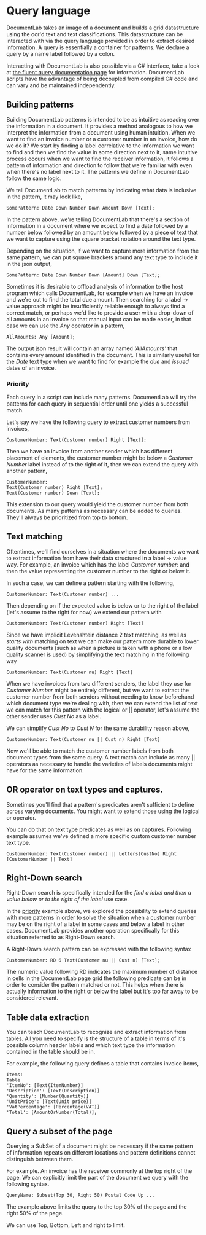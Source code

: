 # Query language

DocumentLab takes an image of a document and builds a grid datastructure using the ocr'd text and text classifications. This datastructure can be interacted with via the query language provided in order to extract desired information. A query is essentially a container for patterns. We declare a query by a name label followed by a colon. 

Interacting with DocumentLab is also possible via a C# interface, take a look at [the fluent query documentation page](https://github.com/karisigurd4/DocumentLab/blob/master/Documentation/FluentDocumentLab.md) for information. DocumentLab scripts have the advantage of being decoupled from compiled C# code and can vary and be maintained independently. 

## Building patterns
Building DocumentLab patterns is intended to be as intuitive as reading over the information in a document. It provides a method analogous to how we interpret the information from a document using human intuition. When we want to find an invoice number or a customer number in an invoice, how do we do it? We start by finding a label correlative to the information we want to find and then we find the value in some direction next to it, same intuitive process occurs when we want to find the receiver information, it follows a pattern of information and direction to follow that we're familiar with even when there's no label next to it. The patterns we define in DocumentLab follow the same logic.

We tell DocumentLab to match patterns by indicating what data is inclusive in the pattern, it may look like,
```
SomePattern: Date Down Number Down Amount Down [Text];
```

In the pattern above, we're telling DocumentLab that there's a section of information in a document where we expect to find a date followed by a number below followed by an amount below followed by a piece of text that we want to capture using the square bracket notation around the text type.

Depending on the situation, if we want to capture more information from the same pattern, we can put square brackets around any text type to include it in the json output, 
```
SomePattern: Date Down Number Down [Amount] Down [Text];
```

Sometimes it is desirable to offload analysis of information to the host program which calls DocumentLab, for example when we have an invoice and we're out to find the total due amount. Then searching for a label -> value approach might be insufficiently reliable enough to always find a correct match, or perhaps we'd like to provide a user with a drop-down of all amounts in an invoice so that manual input can be made easier, in that case we can use the *Any* operator in a pattern,

```
AllAmounts: Any [Amount];
```

The output json result will contain an array named *'AllAmounts'* that contains every amount identified in the document. This is similarly useful for the *Date* text type when we want to find for example the *due* and *issued* dates of an invoice.

### Priority
Each query in a script can include many patterns. DocumentLab will try the patterns for each query in sequential order until one yields a successful match.

Let's say we have the following query to extract customer numbers from invoices,
```
CustomerNumber: Text(Customer number) Right [Text];
```

Then we have an invoice from another sender which has different placement of elements, the customer number might be below a *Customer Number* label instead of to the right of it, then we can extend the query with another pattern,
```
CustomerNumber: 
Text(Customer number) Right [Text];
Text(Customer number) Down [Text];
```

This extension to our query would yield the customer number from both documents. As many patterns as necessary can be added to queries. They'll always be prioritized from top to bottom.

## Text matching
Oftentimes, we'll find ourselves in a situation where the documents we want to extract information from have their data structured in a label -> value way. For example, an invoice which has the label *Customer number:* and then the value representing the customer number to the right or below it. 

In such a case, we can define a pattern starting with the following,
```
CustomerNumber: Text(Customer number) ...
```

Then depending on if the expected value is below or to the right of the label (let's assume to the right for now) we extend our pattern with 
```
CustomerNumber: Text(Customer number) Right [Text]
```

Since we have implicit Levenshtein distance 2 text matching, as well as *starts with* matching on text we can make our pattern more durable to lower quality documents (such as when a picture is taken with a phone or a low quality scanner is used) by simplifying the text matching in the following way
```
CustomerNumber: Text(Customer nu) Right [Text]
```

When we have invoices from two different senders, the label they use for *Customer Number* might be entirely different, but we want to extract the customer number from both senders without needing to know beforehand which document type we're dealing with, then we can extend the list of text we can match for this pattern with the logical or || operator, let's assume the other sender uses *Cust No* as a label.

We can simplify *Cust No* to *Cust N* for the same durability reason above, 
```
CustomerNumber: Text(Customer nu || Cust n) Right [Text]
```

Now we'll be able to match the customer number labels from both document types from the same query. A text match can include as many || operators as necessary to handle the varieties of labels documents might have for the same information.

## OR operator on text types and captures. 

Sometimes you'll find that a pattern's predicates aren't sufficient to define across varying documents. You might want to extend those using the logical or operator. 

You can do that on text type predicates as well as on captures. Following example assumes we've defined a more specific custom customer number text type. 

```
CustomerNumber: Text(Customer number) || Letters(CustNo) Right [CustomerNumber || Text]
```

## Right-Down search
Right-Down search is specifically intended for the *find a label and then a value below or to the right of the label* use case. 

In the [priority](https://github.com/karisigurd4/DocumentLab/blob/master/Documentation/QueryLanguage.md#priority) example above, we explored the possibility to extend queries with more patterns in order to solve the situation when a customer number may be on the right of a label in some cases and below a label in other cases. DocumentLab provides another operation specifically for this situation referred to as Right-Down search. 

A Right-Down search pattern can be expressed with the following syntax
```
CustomerNumber: RD 6 Text(Customer nu || Cust n) [Text];
```

The numeric value following RD indicates the maximum number of distance in cells in the DocumentLab page grid the following predicate can be in order to consider the pattern matched or not. This helps when there is actually information to the right or below the label but it's too far away to be considered relevant.

## Table data extraction 

You can teach DocumentLab to recognize and extract information from tables. All you need to specify is the structure of a table in terms of it's possible column header labels and which text type the information contained in the table should be in.

For example, the following query defines a table that contains invoice items,
```
Items:
Table 
'ItemNo': [Text(ItemNumber)] 
'Description': [Text(Description)] 
'Quantity': [Number(Quantity)] 
'UnitPrice': [Text(Unit price)] 
'VatPercentage': [Percentage(VAT)] 
'Total': [AmountOrNumber(Total)];
```

## Query a subset of the page

Querying a SubSet of a document might be necessary if the same pattern of information repeats on different locations and pattern definitions cannot distinguish between them. 

For example. An invoice has the receiver commonly at the top right of the page. We can explicitly limit the part of the document we query with the following syntax. 

```
QueryName: Subset(Top 30, Right 50) Postal Code Up ... 
```

The example above limits the query to the top 30% of the page and the right 50% of the page.

We can use Top, Bottom, Left and right to limit. 

